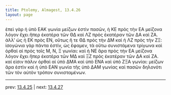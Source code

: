 ```yaml
---
title: Ptolemy, Almagest, 13.4.26
layout: page
---
```


ἐπεὶ γὰρ ἡ ὑπὸ ΕΑΚ γωνία μείζων ἐστὶν πασῶν, ἡ ΚΕ πρὸς τὴν ΕΑ μείζονα λόγον ἔχει ἤπερ ἑκατέρα τῶν ΘΔ καὶ ΛΖ πρὸς ἑκατέραν τῶν ΔΑ καὶ ΖΑ. ἀλλ' ὡς ἡ ΕΚ πρὸς ΕΝ, οὕτως ἥ τε ΘΔ πρὸς τὴν ΔΜ καὶ ἡ ΛΖ πρὸς τὴν ΖΞ: ἰσογώνια γὰρ πάντα ἐστίν, ὡς ἔφαμεν, τὰ οὕτω συνιστάμενα τρίγωνα καὶ ὀρθαὶ αἱ πρὸς τοῖς Μ, Ν, Ξ γωνίαι: καὶ ἡ ΝΕ ἄρα πρὸς τὴν ΕΑ μείζονα λόγον ἔχει ἤπερ ἑκατέρα τῶν ΜΔ καὶ ΞΖ πρὸς ἑκατέραν τῶν ΔΑ καὶ ΖΑ. καί εἰσιν πάλιν ὀρθαὶ αἱ ὑπὸ ΔΜΑ καὶ ὑπὸ ΕΝΑ καὶ ὑπὸ ΖΞΑ γωνίαι: μείζων ἄρα ἐστὶν καὶ ἡ ὑπὸ ΕΑΝ γωνία τῆς ὑπὸ ΔΑΜ γωνίας καὶ πασῶν δηλονότι τῶν τὸν αὐτὸν τρόπον συνισταμένων. 

---

prev: [13.4.25](../13.4.25/) | next: [13.4.27](../13.4.27/)

